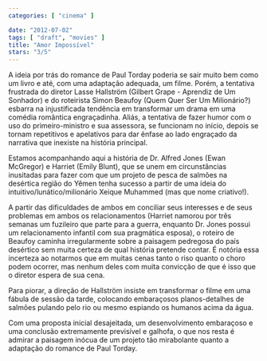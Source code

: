 ```yaml
---
categories: [ "cinema" ]

date: "2012-07-02"
tags: [ "draft", "movies" ]
title: "Amor Impossível"
stars: "3/5"
---
```

A ideia por trás do romance de Paul Torday poderia se sair muito bem como um livro e até, com uma adaptação adequada, um filme. Porém, a tentativa frustrada do diretor Lasse Hallström (Gilbert Grape - Aprendiz de Um Sonhador) e do roteirista Simon Beaufoy (Quem Quer Ser Um Milionário?) esbarra na injustificada tendência em transformar um drama em uma comédia romântica engraçadinha. Aliás, a tentativa de fazer humor com o uso do primeiro-ministro e sua assessora, se funcionam no início, depois se tornam repetitivos e apelativos para dar ênfase ao lado engraçado da narrativa que inexiste na história principal.

Estamos acompanhando aqui a história de Dr. Alfred Jones (Ewan McGregor) e Harriet (Emily Blunt), que se unem em circunstâncias inusitadas para fazer com que um projeto de pesca de salmões na desértica região do Yêmen tenha sucesso a partir de uma ideia do intuitivo/lunático/milionário Xeique Muhammed (mas que nome criativo!).

A partir das dificuldades de ambos em conciliar seus interesses e de seus problemas em ambos os relacionamentos (Harriet namorou por três semanas um fuzileiro que parte para a guerra, enquanto Dr. Jones possui um relacionamento infantil com sua pragmática esposa), o roteiro de Beaufoy caminha irregularmente sobre a paisagem pedregosa do país desértico sem muita certeza de qual história pretende contar. É notória essa incerteza ao notarmos que em muitas cenas tanto o riso quanto o choro podem ocorrer, mas nenhum deles com muita convicção de que é isso que o diretor espera de sua cena.

Para piorar, a direção de Hallström insiste em transformar o filme em uma fábula de sessão da tarde, colocando embaraçosos planos-detalhes de salmões pulando pelo rio ou mesmo espiando os humanos acima da água.

Com uma proposta inicial desajeitada, um desenvolvimento embaraçoso e uma conclusão extremamente previsível e galhofa, o que nos resta é admirar a paisagem inócua de um projeto tão mirabolante quanto a adaptação do romance de Paul Torday.


